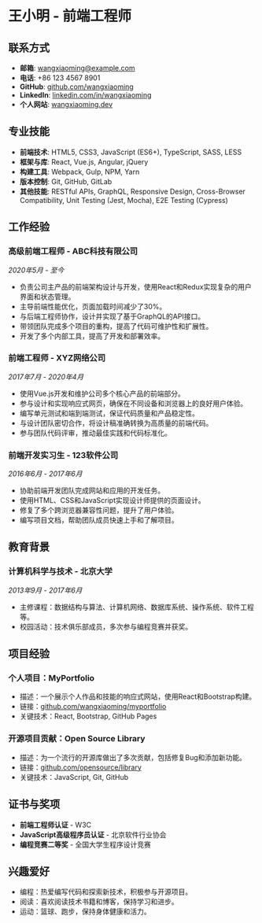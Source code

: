 # 王小明 - 前端工程师

## 联系方式

- **邮箱**: wangxiaoming@example.com
- **电话**: +86 123 4567 8901
- **GitHub**: [github.com/wangxiaoming](https://github.com/wangxiaoming)
- **LinkedIn**: [linkedin.com/in/wangxiaoming](https://www.linkedin.com/in/wangxiaoming)
- **个人网站**: [wangxiaoming.dev](https://wangxiaoming.dev)

## 专业技能

- **前端技术**: HTML5, CSS3, JavaScript (ES6+), TypeScript, SASS, LESS
- **框架与库**: React, Vue.js, Angular, jQuery
- **构建工具**: Webpack, Gulp, NPM, Yarn
- **版本控制**: Git, GitHub, GitLab
- **其他技能**: RESTful APIs, GraphQL, Responsive Design, Cross-Browser Compatibility, Unit Testing (Jest, Mocha), E2E Testing (Cypress)

## 工作经验

### 高级前端工程师 - ABC科技有限公司
*2020年5月 - 至今*

- 负责公司主产品的前端架构设计与开发，使用React和Redux实现复杂的用户界面和状态管理。
- 主导前端性能优化，页面加载时间减少了30%。
- 与后端工程师协作，设计并实现了基于GraphQL的API接口。
- 带领团队完成多个项目的重构，提高了代码可维护性和扩展性。
- 开发了多个内部工具，提高了开发和部署效率。

### 前端工程师 - XYZ网络公司
*2017年7月 - 2020年4月*

- 使用Vue.js开发和维护公司多个核心产品的前端部分。
- 参与设计和实现响应式网页，确保在不同设备和浏览器上的良好用户体验。
- 编写单元测试和端到端测试，保证代码质量和产品稳定性。
- 与设计团队密切合作，将设计稿准确转换为高质量的前端代码。
- 参与团队代码评审，推动最佳实践和代码标准化。

### 前端开发实习生 - 123软件公司
*2016年6月 - 2017年6月*

- 协助前端开发团队完成网站和应用的开发任务。
- 使用HTML、CSS和JavaScript实现设计师提供的页面设计。
- 修复了多个跨浏览器兼容性问题，提升了用户体验。
- 编写项目文档，帮助团队成员快速上手和了解项目。

## 教育背景

### 计算机科学与技术 - 北京大学
*2013年9月 - 2017年6月*

- 主修课程：数据结构与算法、计算机网络、数据库系统、操作系统、软件工程等。
- 校园活动：技术俱乐部成员，多次参与编程竞赛并获奖。

## 项目经验

### 个人项目：MyPortfolio
- 描述：一个展示个人作品和技能的响应式网站，使用React和Bootstrap构建。
- 链接：[github.com/wangxiaoming/myportfolio](https://github.com/wangxiaoming/myportfolio)
- 关键技术：React, Bootstrap, GitHub Pages

### 开源项目贡献：Open Source Library
- 描述：为一个流行的开源库做出了多次贡献，包括修复Bug和添加新功能。
- 链接：[github.com/opensource/library](https://github.com/opensource/library)
- 关键技术：JavaScript, Git, GitHub

## 证书与奖项

- **前端工程师认证** - W3C
- **JavaScript高级程序员认证** - 北京软件行业协会
- **编程竞赛二等奖** - 全国大学生程序设计竞赛

## 兴趣爱好

- 编程：热爱编写代码和探索新技术，积极参与开源项目。
- 阅读：喜欢阅读技术书籍和博客，保持学习和进步。
- 运动：篮球、跑步，保持身体健康和活力。

